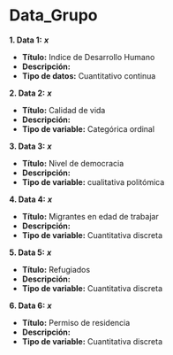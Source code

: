 # Data_Grupo
**1. Data 1:** _**x**_
  - **Título:** Indice de Desarrollo Humano
  - **Descripción:**
  - **Tipo de datos:** Cuantitativo continua

**2. Data 2:** _**x**_
  - **Título:** Calidad de vida
  - **Descripción:**
  - **Tipo de variable:** Categórica ordinal

 **3. Data 3:** _**x**_
  - **Título:** Nivel de democracia
  - **Descripción:**
  - **Tipo de variable:** cualitativa politómica

 **4. Data 4:** _**x**_
  - **Título:** Migrantes en edad de trabajar 
  - **Descripción:**
  - **Tipo de variable:** Cuantitativa discreta

**5. Data 5:** _**x**_
  - **Título:** Refugiados
  - **Descripción:**
  - **Tipo de variable:** Cuantitativa discreta 

**6. Data 6:** _**x**_
  - **Título:** Permiso de residencia
  - **Descripción:**
  - **Tipo de variable:** Cuantitativa discreta
